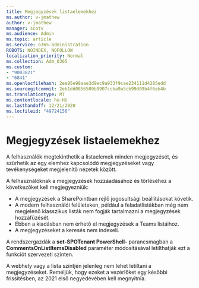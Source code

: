 ```yaml
---
title: Megjegyzések listaelemekhez
ms.author: v-jmathew
author: v-jmathew
manager: scotv
ms.audience: Admin
ms.topic: article
ms.service: o365-administration
ROBOTS: NOINDEX, NOFOLLOW
localization_priority: Normal
ms.collection: Adm_O365
ms.custom:
- "9003821"
- "6841"
ms.openlocfilehash: 2ee95e98aae3d9ec9a933f9cae234111d4285edd
ms.sourcegitcommit: 2eb1dd0856509b9907ccba9a5cb99d09b4f6eb4b
ms.translationtype: MT
ms.contentlocale: hu-HU
ms.lasthandoff: 12/21/2020
ms.locfileid: "49724156"
---
```

# <a name="comments-on-list-items"></a>Megjegyzések listaelemekhez

A felhasználók megtekinthetik a listaelemek minden megjegyzését, és szűrhetik az egy elemhez kapcsolódó megjegyzéseket vagy tevékenységeket megjelenítő nézetek között.

A felhasználóknak a megjegyzések hozzáadásához és törléséhez a következőket kell megjegyezniük:

- A megjegyzések a SharePointban rejlő jogosultsági beállításokat követik.
- A modern felhasználói felületeken, például a feladatlistákban még nem megjelenő klasszikus listák nem fogják tartalmazni a megjegyzések hozzáfűzését.
- Ebben a kiadásban nem érhető el megjegyzések a Teams listáihoz.
- A megjegyzéseket a keresés nem indexeli.

A rendszergazdák a **set-SPOTenant PowerShell-** parancsmagban a **CommentsOnListItemsDisabled** paraméter módosításával letilthatják ezt a funkciót szervezeti szinten.

A webhely vagy a lista szintjén jelenleg nem lehet letiltani a megjegyzéseket. Reméljük, hogy ezeket a vezérlőket egy későbbi frissítésben, az 2021 első negyedévében kell megnyitnia.
